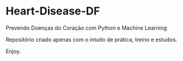 # Heart-Disease-DF
Prevendo Doenças do Coração com Python e Machine Learning

Repositório criado apenas com o intuito de prática, treino e estudos.

Enjoy. 
